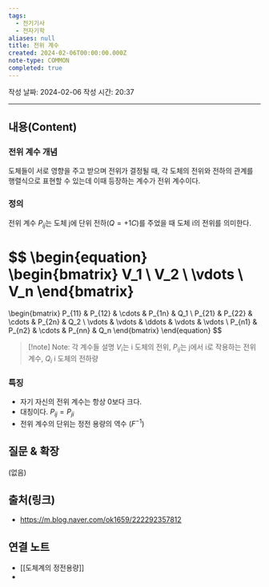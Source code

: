 ```yaml
---
tags:
  - 전기기사
  - 전자기학
aliases: null
title: 전위 계수
created: 2024-02-06T00:00:00.000Z
note-type: COMMON
completed: true
---
```

작성 날짜: 2024-02-06
작성 시간: 20:37


----
## 내용(Content)
### 전위 계수 개념
도체들이 서로 영향을 주고 받으며 전위가 결정될 때, 각 도체의 전위와 전하의 관계를 행렬식으로 표현할 수 있는데 이때 등장하는 계수가 전위 계수이다.


### 정의
전위 계수 $P_{ij}$는 도체 j에 단위 전하$(Q = +1C)$를 주었을 때 도체 i의 전위를 의미한다.

$$
\begin{equation}
\begin{bmatrix}
V_1 \\
V_2 \\
\vdots \\
V_n
\end{bmatrix}
=
\begin{bmatrix}
P_{11} & P_{12} & \cdots & P_{1n} & Q_1 \\
P_{21} & P_{22} & \cdots & P_{2n} & Q_2 \\
\vdots & \vdots & \ddots & \vdots & \vdots \\
P_{n1} & P_{n2} & \cdots & P_{nn} & Q_n
\end{bmatrix}
\end{equation}
$$

>[!note] Note: 각 계수들 설명
> $V_{i}$는 i 도체의 전위, $P_{ij}$는 j에서 i로 작용하는 전위 계수, $Q_{i}$ i 도체의 전하량

### 특징
- 자기 자신의 전위 계수는 항상 0보다 크다.
- 대칭이다. $P_{ij} = P_{ji}$
- 전위 계수의 단위는 정전 용량의 역수 $(F^{-1})$

## 질문 & 확장

(없음)

## 출처(링크)
- https://m.blog.naver.com/ok1659/222292357812

## 연결 노트
- [[도체계의 정전용량]]
- 








